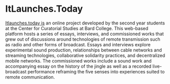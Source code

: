 # ItLaunches.Today

[Itlaunches.today is](itlaunches.today) an online project developed by the second year students at the Center for Curatorial Studies at Bard College. This web-based platform hosts a series of essays, interviews, and commissioned works that grew out of discussions around technologies of remote transmission such as radio and other forms of broadcast. Essays and interviews explore experimental sound production, relationships between cable networks and streaming technologies, collaborative solidarity practices, and decentralized mobile networks. The commissioned works include a sound work and accompanying essay on the history of the jingle as well as a recorded live-broadcast performance reframing the five senses into experiences suited to remote communication.
